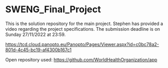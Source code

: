 # SWENG_Final_Project
This is the solution repository for the main project. Stephen has provided a video regarding the project specifications. The submission deadline is on Sunday 27/11/2022 at 23:59.

https://tcd.cloud.panopto.eu/Panopto/Pages/Viewer.aspx?id=c0bc78a2-801d-4c45-bc19-af4300b167c1

Open repository used: https://github.com/WorldHealthOrganization/app

